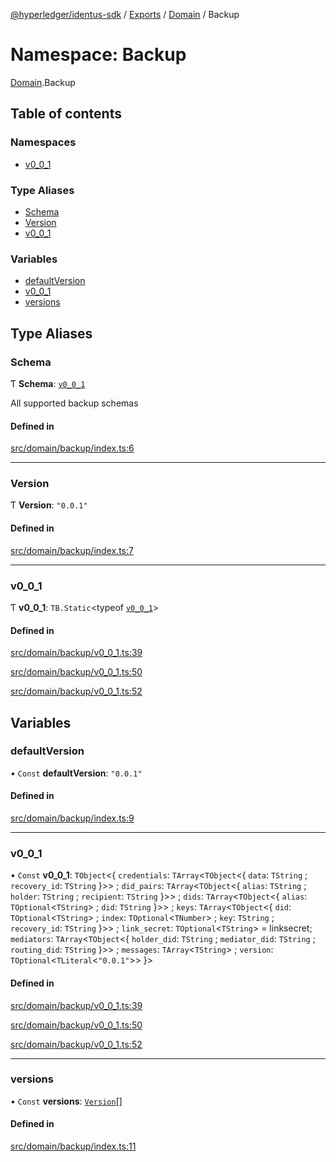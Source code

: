 [@hyperledger/identus-sdk](../README.md) / [Exports](../modules.md) / [Domain](Domain.md) / Backup

# Namespace: Backup

[Domain](Domain.md).Backup

## Table of contents

### Namespaces

- [v0\_0\_1](Domain.Backup.v0_0_1.md)

### Type Aliases

- [Schema](Domain.Backup.md#schema)
- [Version](Domain.Backup.md#version)
- [v0\_0\_1](Domain.Backup.md#v0_0_1)

### Variables

- [defaultVersion](Domain.Backup.md#defaultversion)
- [v0\_0\_1](Domain.Backup.md#v0_0_1-1)
- [versions](Domain.Backup.md#versions)

## Type Aliases

### Schema

Ƭ **Schema**: [`v0_0_1`](Domain.Backup.md#v0_0_1)

All supported backup schemas

#### Defined in

[src/domain/backup/index.ts:6](https://github.com/hyperledger-identus/sdk-ts/blob/ccc9c0ac7bbfa014ad60ef1b5e244665d7b8ffc1/src/domain/backup/index.ts#L6)

___

### Version

Ƭ **Version**: ``"0.0.1"``

#### Defined in

[src/domain/backup/index.ts:7](https://github.com/hyperledger-identus/sdk-ts/blob/ccc9c0ac7bbfa014ad60ef1b5e244665d7b8ffc1/src/domain/backup/index.ts#L7)

___

### v0\_0\_1

Ƭ **v0\_0\_1**: `TB.Static`\<typeof [`v0_0_1`](Domain.Backup.md#v0_0_1-1)\>

#### Defined in

[src/domain/backup/v0_0_1.ts:39](https://github.com/hyperledger-identus/sdk-ts/blob/ccc9c0ac7bbfa014ad60ef1b5e244665d7b8ffc1/src/domain/backup/v0_0_1.ts#L39)

[src/domain/backup/v0_0_1.ts:50](https://github.com/hyperledger-identus/sdk-ts/blob/ccc9c0ac7bbfa014ad60ef1b5e244665d7b8ffc1/src/domain/backup/v0_0_1.ts#L50)

[src/domain/backup/v0_0_1.ts:52](https://github.com/hyperledger-identus/sdk-ts/blob/ccc9c0ac7bbfa014ad60ef1b5e244665d7b8ffc1/src/domain/backup/v0_0_1.ts#L52)

## Variables

### defaultVersion

• `Const` **defaultVersion**: ``"0.0.1"``

#### Defined in

[src/domain/backup/index.ts:9](https://github.com/hyperledger-identus/sdk-ts/blob/ccc9c0ac7bbfa014ad60ef1b5e244665d7b8ffc1/src/domain/backup/index.ts#L9)

___

### v0\_0\_1

• `Const` **v0\_0\_1**: `TObject`\<\{ `credentials`: `TArray`\<`TObject`\<\{ `data`: `TString` ; `recovery_id`: `TString`  }\>\> ; `did_pairs`: `TArray`\<`TObject`\<\{ `alias`: `TString` ; `holder`: `TString` ; `recipient`: `TString`  }\>\> ; `dids`: `TArray`\<`TObject`\<\{ `alias`: `TOptional`\<`TString`\> ; `did`: `TString`  }\>\> ; `keys`: `TArray`\<`TObject`\<\{ `did`: `TOptional`\<`TString`\> ; `index`: `TOptional`\<`TNumber`\> ; `key`: `TString` ; `recovery_id`: `TString`  }\>\> ; `link_secret`: `TOptional`\<`TString`\> = linksecret; `mediators`: `TArray`\<`TObject`\<\{ `holder_did`: `TString` ; `mediator_did`: `TString` ; `routing_did`: `TString`  }\>\> ; `messages`: `TArray`\<`TString`\> ; `version`: `TOptional`\<`TLiteral`\<``"0.0.1"``\>\>  }\>

#### Defined in

[src/domain/backup/v0_0_1.ts:39](https://github.com/hyperledger-identus/sdk-ts/blob/ccc9c0ac7bbfa014ad60ef1b5e244665d7b8ffc1/src/domain/backup/v0_0_1.ts#L39)

[src/domain/backup/v0_0_1.ts:50](https://github.com/hyperledger-identus/sdk-ts/blob/ccc9c0ac7bbfa014ad60ef1b5e244665d7b8ffc1/src/domain/backup/v0_0_1.ts#L50)

[src/domain/backup/v0_0_1.ts:52](https://github.com/hyperledger-identus/sdk-ts/blob/ccc9c0ac7bbfa014ad60ef1b5e244665d7b8ffc1/src/domain/backup/v0_0_1.ts#L52)

___

### versions

• `Const` **versions**: [`Version`](Domain.Backup.md#version)[]

#### Defined in

[src/domain/backup/index.ts:11](https://github.com/hyperledger-identus/sdk-ts/blob/ccc9c0ac7bbfa014ad60ef1b5e244665d7b8ffc1/src/domain/backup/index.ts#L11)
